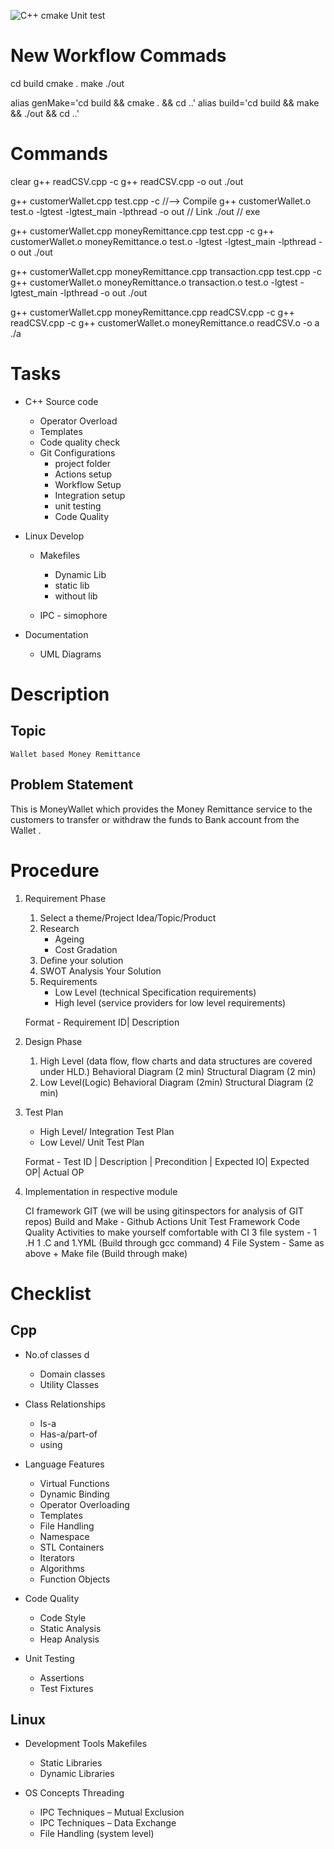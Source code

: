 
![C++ cmake Unit test](https://github.com/99002623/Test/workflows/C++%20cmake%20Unit%20test/badge.svg)

# New Workflow Commads
cd build
cmake .
make
./out


  alias genMake='cd build && cmake . && cd ..'
  alias build='cd build && make && ./out && cd ..'

# Commands
clear
g++ readCSV.cpp -c
g++ readCSV.cpp -o out
./out

g++ customerWallet.cpp test.cpp -c         //--> Compile
g++ customerWallet.o test.o -lgtest -lgtest_main -lpthread -o out      // Link
./out                   // exe

g++ customerWallet.cpp moneyRemittance.cpp test.cpp -c 
g++ customerWallet.o moneyRemittance.o test.o -lgtest -lgtest_main -lpthread -o out
./out 

g++ customerWallet.cpp moneyRemittance.cpp transaction.cpp test.cpp -c 
g++ customerWallet.o moneyRemittance.o transaction.o test.o -lgtest -lgtest_main -lpthread -o out
./out 

g++ customerWallet.cpp moneyRemittance.cpp readCSV.cpp -c
g++ readCSV.cpp -c
g++ customerWallet.o moneyRemittance.o readCSV.o -o a
./a

# Tasks
* C++ Source code
    * Operator Overload
    * Templates
    * Code quality check
    * Git Configurations
        - project folder
        - Actions setup
        - Workflow Setup
        - Integration setup
        - unit testing
        - Code Quality

* Linux Develop
    * Makefiles
        - Dynamic Lib
        - static lib
        - without lib
    
    * IPC - simophore

* Documentation 
    * UML Diagrams

# Description
## Topic
    Wallet based Money Remittance 

## Problem Statement

This is MoneyWallet which provides the Money Remittance service to the customers to transfer  or withdraw the funds to Bank account from the Wallet .


# Procedure 
1. Requirement Phase
    1. Select a theme/Project Idea/Topic/Product
    2. Research 
        * Ageing 
        * Cost Gradation
    3. Define your solution 
    4. SWOT Analysis Your Solution
    5. Requirements 
        - Low Level (technical Specification requirements)
        - High level (service providers for low level requirements)

    Format - Requirement ID| Description

2. Design Phase
    1. High Level (data flow, flow charts and data structures are covered under HLD.)
        Behavioral Diagram (2 min)
        Structural Diagram (2 min)
    2. Low Level(Logic)
        Behavioral Diagram (2min)
        Structural Diagram (2 min)

3. Test Plan 
    - High Level/ Integration Test Plan 
    - Low Level/ Unit Test Plan 

    Format - Test ID | Description | Precondition | Expected IO| Expected OP| Actual OP

 
4. Implementation in respective module

    CI framework 
        GIT (we will be using gitinspectors for analysis of GIT repos)
        Build and Make - Github Actions 
        Unit Test Framework 
        Code Quality 
    Activities to make yourself comfortable with CI 
        3 file system - 1 .H 1 .C and 1.YML (Build through gcc command)
        4 File System - Same as above + Make file (Build through make)

# Checklist

## Cpp
* No.of classes 	d
    - Domain classes 
	- Utility Classes 
	
* Class Relationships	
    - Is-a
	- Has-a/part-of
	- using
	
* Language Features	
    - Virtual Functions
	- Dynamic Binding
	- Operator Overloading
	- Templates
	- File Handling   
	- Namespace
	- STL Containers
	- Iterators
	- Algorithms
	- Function Objects
	
* Code Quality	
    - Code Style
	- Static Analysis
	- Heap Analysis
	
* Unit Testing	
    - Assertions
	- Test Fixtures

## Linux
* Development Tools	Makefiles
	- Static Libraries
	- Dynamic Libraries
	
* OS Concepts	Threading
	- IPC Techniques – Mutual Exclusion
	- IPC Techniques – Data Exchange
	- File Handling (system level)
